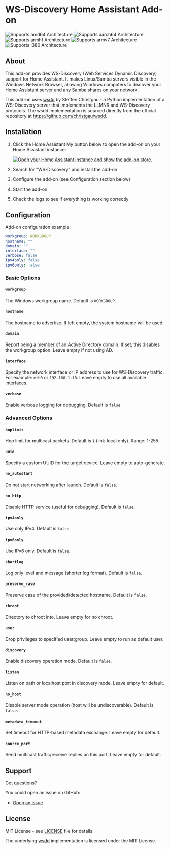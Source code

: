 # WS-Discovery Home Assistant Add-on

![Supports amd64 Architecture][amd64-shield]
![Supports aarch64 Architecture][aarch64-shield]
![Supports armhf Architecture][armhf-shield]
![Supports armv7 Architecture][armv7-shield]
![Supports i386 Architecture][i386-shield]

## About

This add-on provides WS-Discovery (Web Services Dynamic Discovery) support for Home Assistant. It makes Linux/Samba servers visible in the Windows Network Browser, allowing Windows computers to discover your Home Assistant server and any Samba shares on your network.

This add-on uses [wsdd](https://github.com/christgau/wsdd) by Steffen Christgau - a Python implementation of a WS-Discovery server that implements the LLMNR and WS-Discovery protocols. The wsdd implementation is sourced directly from the official repository at https://github.com/christgau/wsdd.

## Installation

1. Click the Home Assistant My button below to open the add-on on your Home Assistant instance:

   [![Open your Home Assistant instance and show the add-on store.](https://my.home-assistant.io/badges/supervisor_store.svg)](https://my.home-assistant.io/redirect/supervisor_store/)

2. Search for "WS-Discovery" and install the add-on
3. Configure the add-on (see Configuration section below)
4. Start the add-on
5. Check the logs to see if everything is working correctly

## Configuration

Add-on configuration example:

```yaml
workgroup: WORKGROUP
hostname: ""
domain: ""
interface: ""
verbose: false
ipv4only: false
ipv6only: false
```

### Basic Options

#### `workgroup`
The Windows workgroup name. Default is `WORKGROUP`.

#### `hostname`
The hostname to advertise. If left empty, the system hostname will be used.

#### `domain`
Report being a member of an Active Directory domain. If set, this disables the workgroup option. Leave empty if not using AD.

#### `interface`
Specify the network interface or IP address to use for WS-Discovery traffic. For example: `eth0` or `192.168.1.10`. Leave empty to use all available interfaces.

#### `verbose`
Enable verbose logging for debugging. Default is `false`.

### Advanced Options

#### `hoplimit`
Hop limit for multicast packets. Default is `1` (link-local only). Range: 1-255.

#### `uuid`
Specify a custom UUID for the target device. Leave empty to auto-generate.

#### `no_autostart`
Do not start networking after launch. Default is `false`.

#### `no_http`
Disable HTTP service (useful for debugging). Default is `false`.

#### `ipv4only`
Use only IPv4. Default is `false`.

#### `ipv6only`
Use IPv6 only. Default is `false`.

#### `shortlog`
Log only level and message (shorter log format). Default is `false`.

#### `preserve_case`
Preserve case of the provided/detected hostname. Default is `false`.

#### `chroot`
Directory to chroot into. Leave empty for no chroot.

#### `user`
Drop privileges to specified user:group. Leave empty to run as default user.

#### `discovery`
Enable discovery operation mode. Default is `false`.

#### `listen`
Listen on path or localhost port in discovery mode. Leave empty for default.

#### `no_host`
Disable server mode operation (host will be undiscoverable). Default is `false`.

#### `metadata_timeout`
Set timeout for HTTP-based metadata exchange. Leave empty for default.

#### `source_port`
Send multicast traffic/receive replies on this port. Leave empty for default.

## Support

Got questions?

You could open an issue on GitHub:

- [Open an issue](https://github.com/hotchkj/Home-Assistant-WSD/issues)

## License

MIT License - see [LICENSE](../LICENSE) file for details.

The underlying [wsdd](https://github.com/christgau/wsdd) implementation is licensed under the MIT License.

[amd64-shield]: https://img.shields.io/badge/amd64-yes-green.svg
[aarch64-shield]: https://img.shields.io/badge/aarch64-yes-green.svg
[armhf-shield]: https://img.shields.io/badge/armhf-yes-green.svg
[armv7-shield]: https://img.shields.io/badge/armv7-yes-green.svg
[i386-shield]: https://img.shields.io/badge/i386-yes-green.svg
